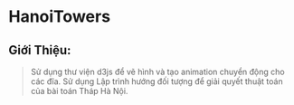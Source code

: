 # HanoiTowers
## Giới Thiệu:
>Sử dụng thư viện d3js để vẽ hình và tạo animation chuyển động cho các đĩa.
>Sử dụng Lập trình hướng đối tượng để giải quyết thuật toán của bài toán Tháp Hà Nội.
